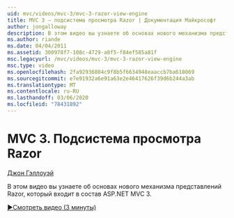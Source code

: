 ```yaml
---
uid: mvc/videos/mvc-3/mvc-3-razor-view-engine
title: MVC 3 — подсистема просмотра Razor | Документация Майкрософт
author: jongalloway
description: В этом видео вы узнаете об основах нового механизма представлений Razor, который входит в состав ASP.NET MVC 3.
ms.author: riande
ms.date: 04/04/2011
ms.assetid: 300978f7-108c-4729-a8f5-f84ef585a81f
msc.legacyurl: /mvc/videos/mvc-3/mvc-3-razor-view-engine
msc.type: video
ms.openlocfilehash: 2fa92936804c9f8b5f6634948eaaccb7ba618069
ms.sourcegitcommit: e7e91932a6e91a63e2e46417626f39d6b244a3ab
ms.translationtype: MT
ms.contentlocale: ru-RU
ms.lasthandoff: 03/06/2020
ms.locfileid: "78431892"
---
```

# <a name="mvc-3---razor-view-engine"></a>MVC 3. Подсистема просмотра Razor

[Джон Гэллоуэй](https://github.com/jongalloway)

В этом видео вы узнаете об основах нового механизма представлений Razor, который входит в состав ASP.NET MVC 3.

[&#9654;Смотреть видео (3 минуты)](https://channel9.msdn.com/Blogs/ASP-NET-Site-Videos/mvc-3-razor-view-engine)
